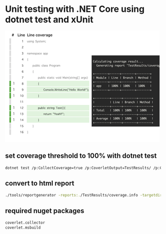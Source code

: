 # Unit testing with .NET Core using dotnet test and xUnit

![Alt Text](/assets/images/coverage.png)

## set coverage threshold to 100% with dotnet test

```bash
dotnet test /p:CollectCoverage=true /p:CoverletOutput=TestResults/ /p:CoverletOutputFormat=lcov /p:Threshold=100
```

## convert to html report

```bash
./tools/reportgenerator -reports:./TestResults/coverage.info -targetdir:./TestResults/ start ./TestResults/index.htm
```

## required nuget packages


```
coverlet.collector
coverlet.msbuild
```